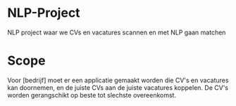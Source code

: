 # NLP-Project
NLP project waar we CVs en vacatures scannen en met NLP gaan matchen


# Scope
Voor [bedrijf] moet er een applicatie gemaakt worden die CV's en vacatures kan doornemen, en de juiste CVs aan de juiste vacatures koppelen. 
De CV's worden gerangschikt op beste tot slechste overeenkomst.
